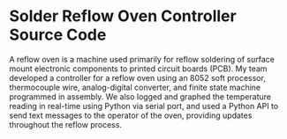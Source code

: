 # Solder Reflow Oven Controller Source Code

A reflow oven is a machine used primarily for reflow soldering of surface mount electronic components to printed circuit boards (PCB). My team developed a controller for a reflow oven using an 8052 soft processor, thermocouple wire, analog-digital converter, and finite state machine programmed in assembly. We also logged and graphed the temperature reading in real-time using Python via serial port, and used a Python API to send text messages to the operator of the oven, providing updates throughout the reflow process.
